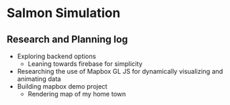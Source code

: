 # Salmon Simulation

## Research and Planning log
* Exploring backend options 
    * Leaning towards firebase for simplicity
* Researching the use of Mapbox GL JS for dynamically visualizing and animating data
* Building mapbox demo project
    * Rendering map of my home town
